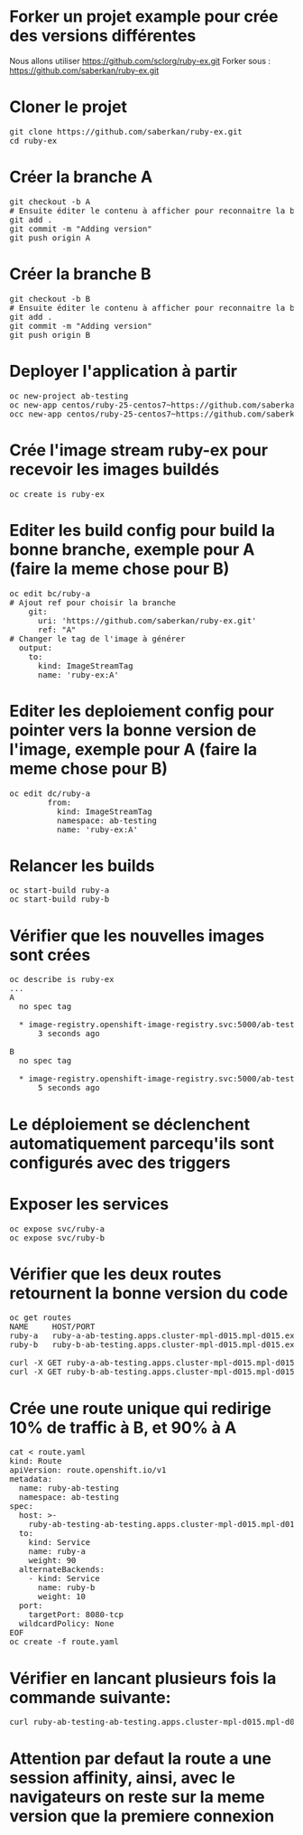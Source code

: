 # Forker un projet example pour crée des versions différentes
Nous allons utiliser https://github.com/sclorg/ruby-ex.git
Forker sous : https://github.com/saberkan/ruby-ex.git

# Cloner le projet
<pre>
git clone https://github.com/saberkan/ruby-ex.git
cd ruby-ex
</pre>

# Créer la branche A
<pre>
git checkout -b A 
# Ensuite éditer le contenu à afficher pour reconnaitre la branche au deploiement : config.ru
git add .
git commit -m "Adding version"
git push origin A
</pre>

# Créer la branche B
<pre>
git checkout -b B
# Ensuite éditer le contenu à afficher pour reconnaitre la branche au deploiement : config.ru
git add .
git commit -m "Adding version"
git push origin B
</pre>

# Deployer l'application à partir
<pre>
oc new-project ab-testing
oc new-app centos/ruby-25-centos7~https://github.com/saberkan/ruby-ex.git --name ruby-a
occ new-app centos/ruby-25-centos7~https://github.com/saberkan/ruby-ex.git --name ruby-b
</pre>

# Crée l'image stream ruby-ex pour recevoir les images buildés
<pre>
oc create is ruby-ex
</pre>

# Editer les build config pour build la bonne branche, exemple pour A (faire la meme chose pour B)
<pre>
oc edit bc/ruby-a
# Ajout ref pour choisir la branche
    git:
      uri: 'https://github.com/saberkan/ruby-ex.git'
      ref: "A"
# Changer le tag de l'image à générer
  output:
    to:
      kind: ImageStreamTag
      name: 'ruby-ex:A'
</pre>

# Editer les deploiement config pour pointer vers la bonne version de l'image, exemple pour A (faire la meme chose pour B)
<pre>
oc edit dc/ruby-a
        from:
          kind: ImageStreamTag
          namespace: ab-testing
          name: 'ruby-ex:A'
</pre>

# Relancer les builds
<pre>
oc start-build ruby-a
oc start-build ruby-b
</pre>

# Vérifier que les nouvelles images sont crées
<pre>
oc describe is ruby-ex
...
A
  no spec tag

  * image-registry.openshift-image-registry.svc:5000/ab-testing/ruby-ex@sha256:9c507bc9d4af85d99d87ee45d794e9ccdb495d09524934bcf885652dac893635
      3 seconds ago

B
  no spec tag

  * image-registry.openshift-image-registry.svc:5000/ab-testing/ruby-ex@sha256:f78160de99cc64296882b08e5c69ca2efdb94b626e1775ce2aabe9abef44f7a3
      5 seconds ago
</pre>

# Le déploiement se déclenchent automatiquement parcequ'ils sont configurés avec des triggers

# Exposer les services
<pre>
oc expose svc/ruby-a
oc expose svc/ruby-b
</pre>

# Vérifier que les deux routes retournent la bonne version du code
<pre>
oc get routes
NAME     HOST/PORT                                                              PATH   SERVICES   PORT       TERMINATION   WILDCARD
ruby-a   ruby-a-ab-testing.apps.cluster-mpl-d015.mpl-d015.example.opentlc.com          ruby-a     8080-tcp                 None
ruby-b   ruby-b-ab-testing.apps.cluster-mpl-d015.mpl-d015.example.opentlc.com          ruby-b     8080-tcp                 None

curl -X GET ruby-a-ab-testing.apps.cluster-mpl-d015.mpl-d015.example.opentlc.com | grep 'VERSION A'
curl -X GET ruby-b-ab-testing.apps.cluster-mpl-d015.mpl-d015.example.opentlc.com | grep 'VERSION B'
</pre>

# Crée une route unique qui redirige 10% de traffic à B, et 90% à A
<pre>
cat <<EOF > route.yaml
kind: Route
apiVersion: route.openshift.io/v1
metadata:
  name: ruby-ab-testing
  namespace: ab-testing
spec:
  host: >-
    ruby-ab-testing-ab-testing.apps.cluster-mpl-d015.mpl-d015.example.opentlc.com
  to:
    kind: Service
    name: ruby-a
    weight: 90
  alternateBackends:
    - kind: Service
      name: ruby-b
      weight: 10
  port:
    targetPort: 8080-tcp
  wildcardPolicy: None
EOF
oc create -f route.yaml
</pre>

# Vérifier en lancant plusieurs fois la commande suivante:
<pre>
curl ruby-ab-testing-ab-testing.apps.cluster-mpl-d015.mpl-d015.example.opentlc.com | grep -i version
</pre>

# Attention par defaut la route a une session affinity, ainsi, avec le navigateurs on reste sur la meme version que la premiere connexion